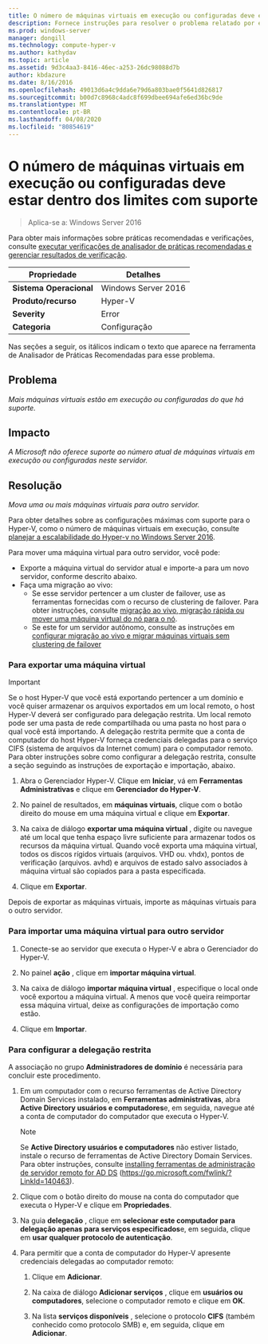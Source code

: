 ```yaml
---
title: O número de máquinas virtuais em execução ou configuradas deve estar dentro dos limites com suporte
description: Fornece instruções para resolver o problema relatado por essa regra de Analisador de Práticas Recomendadas.
ms.prod: windows-server
manager: dongill
ms.technology: compute-hyper-v
ms.author: kathydav
ms.topic: article
ms.assetid: 9d3c4aa3-8416-46ec-a253-26dc98088d7b
author: kbdazure
ms.date: 8/16/2016
ms.openlocfilehash: 49013d6a4c9dda6e79d6a803bae0f5641d826817
ms.sourcegitcommit: b00d7c8968c4adc8f699dbee694afe6ed36bc9de
ms.translationtype: MT
ms.contentlocale: pt-BR
ms.lasthandoff: 04/08/2020
ms.locfileid: "80854619"
---
```

# <a name="the-number-of-running-or-configured-virtual-machines-must-be-within-supported-limits"></a>O número de máquinas virtuais em execução ou configuradas deve estar dentro dos limites com suporte

>Aplica-se a: Windows Server 2016

Para obter mais informações sobre práticas recomendadas e verificações, consulte [executar verificações de analisador de práticas recomendadas e gerenciar resultados de verificação](https://go.microsoft.com/fwlink/p/?LinkID=223177).  
  
|Propriedade|Detalhes|  
|-|-|  
|**Sistema Operacional**|Windows Server 2016|  
|**Produto/recurso**|Hyper-V|  
|**Severity**|Error  
|**Categoria**|Configuração|  
  
Nas seções a seguir, os itálicos indicam o texto que aparece na ferramenta de Analisador de Práticas Recomendadas para esse problema.  
  
## <a name="issue"></a>Problema  
*Mais máquinas virtuais estão em execução ou configuradas do que há suporte.*  
  
## <a name="impact"></a>Impacto  
*A Microsoft não oferece suporte ao número atual de máquinas virtuais em execução ou configuradas neste servidor.*  
  
## <a name="resolution"></a>Resolução  
*Mova uma ou mais máquinas virtuais para outro servidor.*  
  
Para obter detalhes sobre as configurações máximas com suporte para o Hyper-V, como o número de máquinas virtuais em execução, consulte [planejar a escalabilidade do Hyper-v no Windows Server 2016](../plan/Plan-for-Hyper-V-scalability-in-Windows-Server-2016.md).  
  
Para mover uma máquina virtual para outro servidor, você pode:  
  
- Exporte a máquina virtual do servidor atual e importe-a para um novo servidor, conforme descrito abaixo.   
- Faça uma migração ao vivo:   
    - Se esse servidor pertencer a um cluster de failover, use as ferramentas fornecidas com o recurso de clustering de failover. Para obter instruções, consulte [migração ao vivo, migração rápida ou mover uma máquina virtual do nó para o nó](https://go.microsoft.com/fwlink/?LinkID=181519).  
    - Se este for um servidor autônomo, consulte as instruções em [configurar migração ao vivo e migrar máquinas virtuais sem clustering de failover](https://technet.microsoft.com//library/jj134199(v=ws.11).aspx)  
  
### <a name="to-export-a-virtual-machine"></a>Para exportar uma máquina virtual  
  
   > [!IMPORTANT]  
   > Se o host Hyper-V que você está exportando pertencer a um domínio e você quiser armazenar os arquivos exportados em um local remoto, o host Hyper-V deverá ser configurado para delegação restrita. Um local remoto pode ser uma pasta de rede compartilhada ou uma pasta no host para o qual você está importando. A delegação restrita permite que a conta de computador do host Hyper-V forneça credenciais delegadas para o serviço CIFS (sistema de arquivos da Internet comum) para o computador remoto. Para obter instruções sobre como configurar a delegação restrita, consulte a seção seguindo as instruções de exportação e importação, abaixo.  
  
1.  Abra o Gerenciador Hyper-V. Clique em **Iniciar**, vá em **Ferramentas Administrativas** e clique em **Gerenciador do Hyper-V**.  
  
2.  No painel de resultados, em **máquinas virtuais**, clique com o botão direito do mouse em uma máquina virtual e clique em **Exportar**.  
  
3.  Na caixa de diálogo **exportar uma máquina virtual** , digite ou navegue até um local que tenha espaço livre suficiente para armazenar todos os recursos da máquina virtual. Quando você exporta uma máquina virtual, todos os discos rígidos virtuais (arquivos. VHD ou. vhdx), pontos de verificação (arquivos. avhd) e arquivos de estado salvo associados à máquina virtual são copiados para a pasta especificada.  
  
4.  Clique em **Exportar**.  
  
Depois de exportar as máquinas virtuais, importe as máquinas virtuais para o outro servidor.  
  
### <a name="to-import-a-virtual-machine-to-another-server"></a>Para importar uma máquina virtual para outro servidor  
  
1.  Conecte-se ao servidor que executa o Hyper-V e abra o Gerenciador do Hyper-V.  
  
2.  No painel **ação** , clique em **importar máquina virtual**.  
  
3.  Na caixa de diálogo **importar máquina virtual** , especifique o local onde você exportou a máquina virtual. A menos que você queira reimportar essa máquina virtual, deixe as configurações de importação como estão.  
  
4.  Clique em **Importar**.  
  
### <a name="to-configure-constrained-delegation"></a>Para configurar a delegação restrita  
  
A associação no grupo **Administradores de domínio** é necessária para concluir este procedimento.  
  
1.  Em um computador com o recurso ferramentas de Active Directory Domain Services instalado, em **Ferramentas administrativas**, abra **Active Directory usuários e computadores**e, em seguida, navegue até a conta de computador do computador que executa o Hyper-V.  
  
    > [!NOTE]  
    > Se **Active Directory usuários e computadores** não estiver listado, instale o recurso de ferramentas de Active Directory Domain Services. Para obter instruções, consulte [installing ferramentas de administração de servidor remoto for AD DS](https://go.microsoft.com/fwlink/?LinkId=140463) (https://go.microsoft.com/fwlink/?LinkId=140463).  
  
2.  Clique com o botão direito do mouse na conta do computador que executa o Hyper-V e clique em **Propriedades**.  
  
3.  Na guia **delegação** , clique em **selecionar este computador para delegação apenas para serviços especificados**e, em seguida, clique em **usar qualquer protocolo de autenticação**.  
  
4.  Para permitir que a conta de computador do Hyper-V apresente credenciais delegadas ao computador remoto:  
  
    1.  Clique em **Adicionar**.  
  
    2.  Na caixa de diálogo **Adicionar serviços** , clique em **usuários ou computadores**, selecione o computador remoto e clique em **OK**.  
  
    3.  Na lista **serviços disponíveis** , selecione o protocolo **CIFS** (também conhecido como protocolo SMB) e, em seguida, clique em **Adicionar**.  
  
  
  


